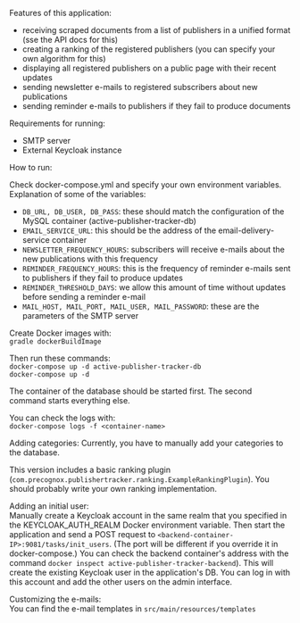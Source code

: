 Features of this application: 
- receiving scraped documents from a list of publishers in a unified format (sse the API docs for this)
- creating a ranking of the registered publishers (you can specify your own algorithm for this) 
- displaying all registered publishers on a public page with their recent updates
- sending newsletter e-mails to registered subscribers about new publications
- sending reminder e-mails to publishers if they fail to produce documents 

Requirements for running:
- SMTP server
- External Keycloak instance

How to run: 

Check docker-compose.yml and specify your own environment variables. Explanation of some of the variables:
- `DB_URL, DB_USER, DB_PASS`: these should match the configuration of the MySQL container (active-publisher-tracker-db)
- `EMAIL_SERVICE_URL`: this should be the address of the email-delivery-service container
- `NEWSLETTER_FREQUENCY_HOURS`: subscribers will receive e-mails about the new publications with this frequency
- `REMINDER_FREQUENCY_HOURS`: this is the frequency of reminder e-mails sent to publishers if they fail to produce updates
- `REMINDER_THRESHOLD_DAYS`: we allow this amount of time without updates before sending a reminder e-mail
- `MAIL_HOST, MAIL_PORT, MAIL_USER, MAIL_PASSWORD`: these are the parameters of the SMTP server 

Create Docker images with:  
`gradle dockerBuildImage`

Then run these commands:  
    `docker-compose up -d active-publisher-tracker-db`  
    `docker-compose up -d`

The container of the database should be started first. The second command starts everything else.

You can check the logs with:  
    `docker-compose logs -f <container-name>`

Adding categories: Currently, you have to manually add your categories to the database.  

This version includes a basic ranking plugin (`com.precognox.publishertracker.ranking.ExampleRankingPlugin`). You should probably write your own ranking implementation. 

Adding an initial user:  
Manually create a Keycloak account in the same realm that you specified in the KEYCLOAK_AUTH_REALM Docker environment variable. Then start the application and send a POST request to `<backend-container-IP>:9081/tasks/init_users`. (The port will be different if you override it in docker-compose.) You can check the backend container's address with the command `docker inspect active-publisher-tracker-backend`). This will create the existing Keycloak user in the application's DB. You can log in with this account and add the other users on the admin interface.

Customizing the e-mails:  
You can find the e-mail templates in `src/main/resources/templates`

